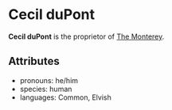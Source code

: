 # Cecil duPont

**Cecil duPont** is the proprietor of [The Monterey](../cape-bec/the-monterey.md).

## Attributes

- pronouns: he/him
- species: human
- languages: Common, Elvish
